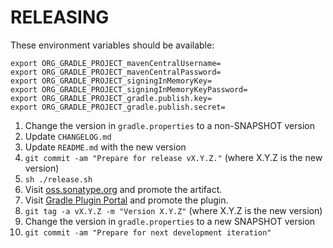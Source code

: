 RELEASING
===

These environment variables should be available:

```
export ORG_GRADLE_PROJECT_mavenCentralUsername=
export ORG_GRADLE_PROJECT_mavenCentralPassword=
export ORG_GRADLE_PROJECT_signingInMemoryKey=
export ORG_GRADLE_PROJECT_signingInMemoryKeyPassword=
export ORG_GRADLE_PROJECT_gradle.publish.key=
export ORG_GRADLE_PROJECT_gradle.publish.secret=
```

1. Change the version in `gradle.properties` to a non-SNAPSHOT version
2. Update `CHANGELOG.md`
3. Update `README.md` with the new version
4. `git commit -am "Prepare for release vX.Y.Z."` (where X.Y.Z is the new version)
5. `sh ./release.sh`
6. Visit [oss.sonatype.org](https://oss.sonatype.org/#stagingRepositories) and promote the artifact.
7. Visit [Gradle Plugin Portal](https://plugins.gradle.org/) and promote the plugin.
8. `git tag -a vX.Y.Z -m "Version X.Y.Z"` (where X.Y.Z is the new version)
9. Change the version in `gradle.properties` to a new SNAPSHOT version
10. `git commit -am "Prepare for next development iteration"`
